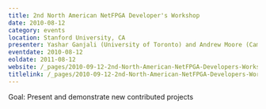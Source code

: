 ```yaml
---
title: 2nd North American NetFPGA Developer's Workshop
date: 2010-08-12
category: events
location: Stanford University, CA
presenter: Yashar Ganjali (University of Toronto) and Andrew Moore (Cambridge University)
eventdate: 2010-08-12
eoldate: 2011-08-12
website: /_pages/2010-09-12-2nd-North-American-NetFPGA-Developers-Workshop.html
titlelink: /_pages/2010-09-12-2nd-North-American-NetFPGA-Developers-Workshop.html
---
```


Goal: Present and demonstrate new contributed projects
